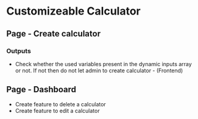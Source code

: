 # Customizeable Calculator

## Page - Create calculator

### Outputs

- Check whether the used variables present in the dynamic inputs array or not. If not then do not let admin to create calculator - (Frontend)

## Page - Dashboard

- Create feature to delete a calculator
- Create feature to edit a calculator
